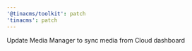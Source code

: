 ```yaml
---
'@tinacms/toolkit': patch
'tinacms': patch
---
```


Update Media Manager to sync media from Cloud dashboard
